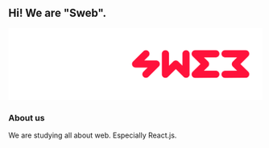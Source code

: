 ## Hi! We are "Sweb".
<img src="./sweb_banner.png"/>

### About us
We are studying all about web. Especially React.js.

